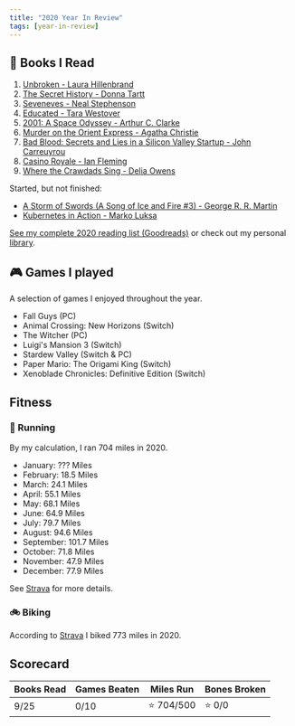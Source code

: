 ```yaml
---
title: "2020 Year In Review"
tags: [year-in-review]
---
```


## :book: Books I Read 

1. [Unbroken - Laura Hillenbrand][b1]
2. [The Secret History - Donna Tartt][b2]
3. [Seveneves - Neal Stephenson][b3]
4. [Educated - Tara Westover][b4]
5. [2001: A Space Odyssey - Arthur C. Clarke][b5]
6. [Murder on the Orient Express - Agatha Christie][b6]
7. [Bad Blood: Secrets and Lies in a Silicon Valley Startup - John Carreuyrou][b7]
8. [Casino Royale - Ian Fleming][b10]
9. [Where the Crawdads Sing - Delia Owens][b11]

Started, but not finished:

- [A Storm of Swords (A Song of Ice and Fire #3) - George R. R. Martin][b8]
- [Kubernetes in Action - Marko Luksa][b9]

[See my complete 2020 reading list (Goodreads)][b0] or check out my personal [library][].

## :video_game: Games I played

A selection of games I enjoyed throughout the year.

- Fall Guys (PC)
- Animal Crossing: New Horizons (Switch)
- The Witcher (PC)
- Luigi's Mansion 3 (Switch)
- Stardew Valley (Switch & PC)
- Paper Mario: The Origami King (Switch)
- Xenoblade Chronicles: Definitive Edition (Switch)

## Fitness

### :running: Running

By my calculation, I ran 704 miles in 2020.

- January: ??? Miles
- February: 18.5 Miles
- March: 24.1 Miles
- April: 55.1 Miles
- May: 68.1 Miles
- June: 64.9 Miles
- July: 79.7 Miles 
- August: 94.6 Miles
- September: 101.7 Miles
- October: 71.8 Miles
- November: 47.9 Miles
- December: 77.9 Miles

See [Strava][f0] for more details.

### :bike: Biking

According to [Strava][f0] I biked 773 miles in 2020.

## Scorecard

| Books Read | Games Beaten | Miles Run      | Bones Broken |
|------------|--------------|----------------|--------------|
| 9/25       | 0/10         | :star: 704/500 | :star: 0/0   |

<!-- References/Links -->
[library]: /library
<!-- books -->
[b0]:  https://www.goodreads.com/review/list/44353038-dakota-chambers?shelf=2020-reading-list
[b1]:  https://www.goodreads.com/book/show/8664353-unbroken
[b2]:  https://www.goodreads.com/book/show/653135.The_Secret_History
[b3]:  https://www.goodreads.com/book/show/22826126-seveneves
[b4]:  https://www.goodreads.com/book/show/35133922-educated
[b5]:  https://www.goodreads.com/book/show/70535.2001
[b6]:  https://www.goodreads.com/book/show/34217486-murder-on-the-orient-express
[b7]:  https://www.goodreads.com/book/show/37976541-bad-blood
[b8]:  https://www.goodreads.com/book/show/10396652-a-storm-of-swords
[b9]:  https://www.goodreads.com/book/show/34013922-kubernetes-in-action
[b10]: https://www.goodreads.com/book/show/3758.Casino_Royale
[b11]: https://www.goodreads.com/book/show/36809135-where-the-crawdads-sing
<!-- fitness -->
[f0]:  https://www.strava.com/athletes/30402150